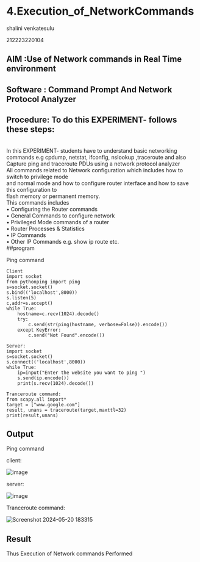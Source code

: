 # 4.Execution_of_NetworkCommands
shalini venkatesulu

212223220104

## AIM :Use of Network commands in Real Time environment
## Software : Command Prompt And Network Protocol Analyzer
## Procedure: To do this EXPERIMENT- follows these steps:
<BR>
In this EXPERIMENT- students have to understand basic networking commands e.g cpdump, netstat, ifconfig, nslookup ,traceroute and also Capture ping and traceroute PDUs using a network protocol analyzer 
<BR>
All commands related to Network configuration which includes how to switch to privilege mode
<BR>
and normal mode and how to configure router interface and how to save this configuration to
<BR>
flash memory or permanent memory.
<BR>
This commands includes
<BR>
• Configuring the Router commands
<BR>
• General Commands to configure network
<BR>
• Privileged Mode commands of a router 
<BR>
• Router Processes & Statistics
<BR>
• IP Commands
<BR>
• Other IP Commands e.g. show ip route etc.
<BR>
##program


Ping command

```
Client
import socket 
from pythonping import ping 
s=socket.socket() 
s.bind(('localhost',8000)) 
s.listen(5) 
c,addr=s.accept() 
while True: 
    hostname=c.recv(1024).decode() 
    try: 
        c.send(str(ping(hostname, verbose=False)).encode()) 
    except KeyError: 
        c.send("Not Found".encode())

Server:
import socket 
s=socket.socket() 
s.connect(('localhost',8000)) 
while True: 
    ip=input("Enter the website you want to ping ") 
    s.send(ip.encode()) 
    print(s.recv(1024).decode())

Tranceroute command:
from scapy.all import* 
target = ["www.google.com"] 
result, unans = traceroute(target,maxttl=32) 
print(result,unans)
```
## Output
Ping command

client:

![image](https://github.com/shalini170/4.Execution_of_NetworkCommends/assets/151901983/7a07950b-d1a6-401f-b8de-e57c68da5e17)

server:

![image](https://github.com/shalini170/4.Execution_of_NetworkCommends/assets/151901983/1ddfa39f-cdca-4e31-9306-4a089eb704cc)

Tranceroute command:

![Screenshot 2024-05-20 183315](https://github.com/shalini170/4.Execution_of_NetworkCommends/assets/151901983/83398881-49d6-49f1-b450-f477b1ff9d56)




## Result
Thus Execution of Network commands Performed 
